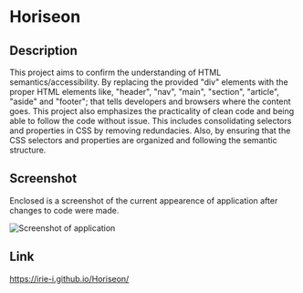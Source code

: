 # Horiseon

## Description

This project aims to confirm the understanding of HTML semantics/accessibility. By replacing the provided "div" elements with the proper HTML elements like, "header", "nav", "main", "section", "article", "aside" and "footer"; that tells developers and browsers where the content goes.  This project also emphasizes the practicality of clean code and being able to follow the code without issue. This includes consolidating selectors and properties in CSS by removing redundacies. Also, by ensuring that the CSS selectors and properties are organized and following the semantic structure.

## Screenshot

Enclosed is a screenshot of the current appearence of application after changes to code were made.

![Screenshot of application](./assets/images/screenshot-3.png)

## Link

https://irie-i.github.io/Horiseon/


